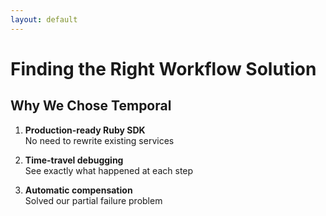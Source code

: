 ```yaml
---
layout: default
---
```


# Finding the Right Workflow Solution

## Why We Chose Temporal

1. **Production-ready Ruby SDK**  
   No need to rewrite existing services

2. **Time-travel debugging**  
   See exactly what happened at each step

3. **Automatic compensation**  
   Solved our partial failure problem

<!--
**The Mandate:**
After Q4's $47k loss incident, our CTO gave us a clear mandate: find a solution that guarantees workflow reliability. We had 3 weeks to research and recommend.

**What We Evaluated:**
We looked at several options:

**AWS Step Functions:** Great if you're all-in on AWS, but we're multi-cloud and local development was painful.

**Apache Airflow:** Built for batch ETL workflows, not real-time payment processing.

**Cadence:** The predecessor to Temporal, but operational complexity was too high for our team size.

**Custom Solution:** We sketched out building our own orchestrator. Would take 6+ months and we'd be maintaining complex distributed systems code instead of focusing on payments.

**Why Temporal Won:**
Temporal kept coming up in our research. Three things sold us:

1. Production-ready Ruby SDK. We could start building immediately without rewriting existing services.
2. Time-travel debugging. When workflows fail, you can see exactly what happened at every step. No more log archaeology.
3. Automatic compensation. Temporal can automatically undo completed steps when later steps fail. This directly solved our partial failure problem.

**Social Proof:**
Plus, companies like Uber, Netflix, and Stripe use Temporal for similar workflows. If it's good enough for Stripe's payment processing...

**The Proof of Concept:**
We ran a 2-week POC migrating our simplest payment flow. Results were immediate:
- Zero partial failures during testing
- Complete workflow visibility  
- Developers actually enjoyed working with it
- Easy local development and testing
-->